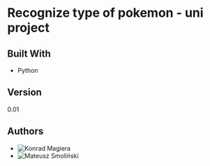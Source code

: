 # Recognize type of pokemon - uni project

## Built With

* Python

## Version

0.01

## Authors

* ![Konrad Magiera](https://github.com/KonradMagiera)
* ![Mateusz Smoliński](https://github.com/matsmolinski)

